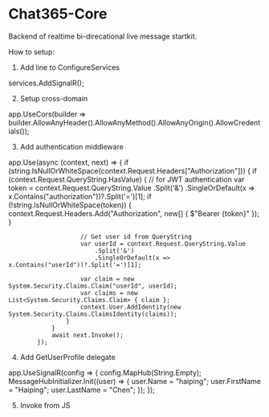 # Chat365-Core
Backend of realtime bi-direcational live message startkit.

How to setup:

1. Add line to ConfigureServices

  services.AddSignalR();
  
2. Setup cross-domain

  app.UseCors(builder => builder.AllowAnyHeader().AllowAnyMethod().AllowAnyOrigin().AllowCredentials());


3. Add authentication middleware

app.Use(async (context, next) =>
            {
                if (string.IsNullOrWhiteSpace(context.Request.Headers["Authorization"]))
                {
                    if (context.Request.QueryString.HasValue)
                    {
                        // for JWT authentication
                        var token = context.Request.QueryString.Value
                            .Split('&')
                            .SingleOrDefault(x => x.Contains("authorization"))?.Split('=')[1];
                        if (!string.IsNullOrWhiteSpace(token))
                        {
                            context.Request.Headers.Add("Authorization", new[] { $"Bearer {token}" });
                        }

                        // Get user id from QueryString
                        var userId = context.Request.QueryString.Value
                            .Split('&')
                            .SingleOrDefault(x => x.Contains("userId"))?.Split('=')[1];

                        var claim = new System.Security.Claims.Claim("userId", userId);
                        var claims = new List<System.Security.Claims.Claim> { claim };
                        context.User.AddIdentity(new System.Security.Claims.ClaimsIdentity(claims));
                    }
                }
                await next.Invoke();
            });


4. Add GetUserProfile delegate

  app.UseSignalR(config => {
                config.MapHub<MessageHub>(String.Empty);
                MessageHubInitializer.Init((user) => {
                    user.Name = "haiping";
                    user.FirstName = "Haiping";
                    user.LastName = "Chen";
                });
            });
  
5. Invoke from JS
  <script>
    var signalrClient = require('./libs/signalr-clientES5');
    let signalr = new signalrClient.HubConnection('http://localhost:9000?userId=haiping');
    signalr.send = function(data) {
      signalr.invoke('received', data);
    }

    signalr.start().then(() => console.log('connected'));
    
    // send message to specific channel, message will go to public channel if channelId is empty
    signalr.send({channelId: '', message: {text: 'Hello world'}});
    
    // received message event
    signalr.on('received', data => {
      console.log(data);
    });
  </script>

